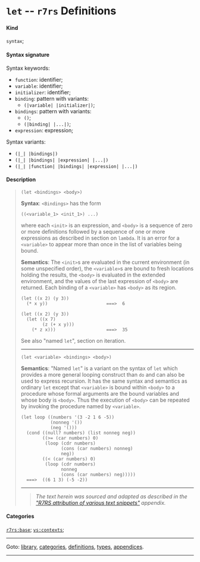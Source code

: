

<a id='definition__r7rs__let'></a>

# `let` -- `r7rs` Definitions


#### Kind

`syntax`;


#### Syntax signature

Syntax keywords:
 * `function`: identifier;
 * `variable`: identifier;
 * `initializer`: identifier;
 * `binding`: pattern with variants:
   * `(|variable| |initializer|)`;
 * `bindings`: pattern with variants:
   * `()`;
   * `(|binding| |...|)`;
 * `expression`: expression;

Syntax variants:
 * `(|_| |bindings|)`
 * `(|_| |bindings| |expression| |...|)`
 * `(|_| |function| |bindings| |expression| |...|)`


#### Description

> ````
> (let <bindings> <body>)
> ````
> 
> 
> **Syntax**:
> `<Bindings>` has the form
> ````
> ((<variable_1> <init_1>) ...)
> ````
> where each `<init>` is an expression, and `<body>` is a
> sequence of zero or more definitions followed by a
> sequence of one or more expressions as described in section on `lambda`.  It is
> an error for a `<variable>` to appear more than once in the list of variables
> being bound.
> 
> **Semantics**:
> The `<init>`s are evaluated in the current environment (in some
> unspecified order), the `<variable>`s are bound to fresh locations
> holding the results, the `<body>` is evaluated in the extended
> environment, and the values of the last expression of `<body>`
> are returned.  Each binding of a `<variable>` has `<body>` as its
> region.
> 
> ````
> (let ((x 2) (y 3))
>   (* x y))                      ===>  6
> 
> (let ((x 2) (y 3))
>   (let ((x 7)
>         (z (+ x y)))
>     (* z x)))                   ===>  35
> ````
> 
> See also "named `let`", section on iteration.
> 
> 
> ----
> 
> 
> ````
> (let <variable> <bindings> <body>)
> ````
> 
> 
> **Semantics**:
> "Named `let`" is a variant on the syntax of `let` which provides
> a more general looping construct than `do` and can also be used to express
> recursion.
> It has the same syntax and semantics as ordinary `let`
> except that `<variable>` is bound within `<body>` to a procedure
> whose formal arguments are the bound variables and whose body is
> `<body>`.  Thus the execution of `<body>` can be repeated by
> invoking the procedure named by `<variable>`.
> 
> ````
> (let loop ((numbers '(3 -2 1 6 -5))
>            (nonneg '())
>            (neg '()))
>   (cond ((null? numbers) (list nonneg neg))
>         ((>= (car numbers) 0)
>          (loop (cdr numbers)
>                (cons (car numbers) nonneg)
>                neg))
>         ((< (car numbers) 0)
>          (loop (cdr numbers)
>                nonneg
>                (cons (car numbers) neg)))))
>   ===>  ((6 1 3) (-5 -2))
> ````
> 
> 
> ----
> > *The text herein was sourced and adapted as described in the ["R7RS attribution of various text snippets"](../../r7rs/appendices/attribution.md#appendix__r7rs__attribution) appendix.*


#### Categories

[`r7rs:base`](../../r7rs/categories/r7rs_3a_base.md#category__r7rs__r7rs_3a_base);
[`vs:contexts`](../../r7rs/categories/vs_3a_contexts.md#category__r7rs__vs_3a_contexts);

----

Goto: [library](../../r7rs/_index.md#library__r7rs), [categories](../../r7rs/categories/_index.md#toc__r7rs__categories), [definitions](../../r7rs/definitions/_index.md#toc__r7rs__definitions), [types](../../r7rs/types/_index.md#toc__r7rs__types), [appendices](../../r7rs/appendices/_index.md#toc__r7rs__appendices).

----

